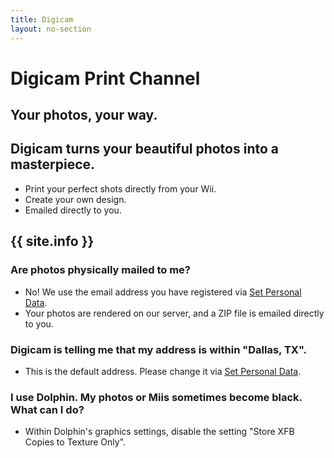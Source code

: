 ```yaml
---
title: Digicam
layout: no-section
---
```


<div class="header header-logo">
  <h1>Digicam Print Channel</h1>
  <h2>Your photos, your way.</h2>
</div>

<div class="section">

## Digicam turns your beautiful photos into a masterpiece.
 - Print your perfect shots directly from your Wii.
 - Create your own design.
 - Emailed directly to you.

## {{ site.info }}
### Are photos physically mailed to me?
 - No! We use the email address you have registered via [Set Personal Data](/services/spd).
 - Your photos are rendered on our server, and a ZIP file is emailed directly to you.

### Digicam is telling me that my address is within "Dallas, TX".
 - This is the default address. Please change it via [Set Personal Data](/services/spd).

### I use Dolphin. My photos or Miis sometimes become black. What can I do?
 - Within Dolphin's graphics settings, disable the setting "Store XFB Copies to Texture Only".

</div>

